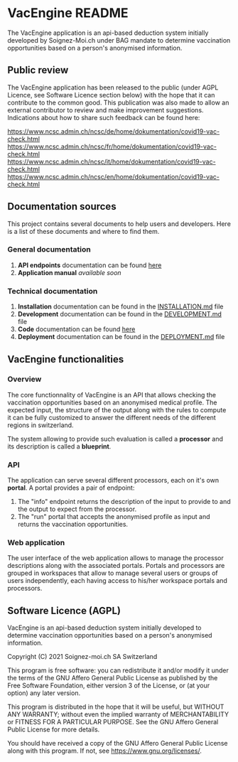 # VacEngine README

The VacEngine application is an api-based deduction system initially developed
by Soignez-Moi.ch under BAG mandate to determine vaccination opportunities based
on a person's anonymised information.

## Public review

The VacEngine application has been released to the public (under AGPL Licence,
see Software Licence section below) with the hope that it can contribute to the
common good. This publication was also made to allow an external contributor to
review and make improvement suggestions. Indications about how to share such
feedback can be found here:

https://www.ncsc.admin.ch/ncsc/de/home/dokumentation/covid19-vac-check.html
https://www.ncsc.admin.ch/ncsc/fr/home/dokumentation/covid19-vac-check.html
https://www.ncsc.admin.ch/ncsc/it/home/dokumentation/covid19-vac-check.html
https://www.ncsc.admin.ch/ncsc/en/home/dokumentation/covid19-vac-check.html

## Documentation sources

This project contains several documents to help users and developers. Here is a
list of these documents and where to find them.

### General documentation

1. **API endpoints** documentation can be found
   [here](https://vac-engine.github.com/api.html)
2. **Application manual** *available soon*

### Technical documentation

1. **Installation** documentation can be found in the
   [INSTALLATION.md](./INSTALLATION.md) file
2. **Development** documentation can be found in the
   [DEVELOPMENT.md](./DEVELOPMENT.md) file
3. **Code** documentation can be found
   [here](https://vac-engine.github.com/code.html)
4. **Deployment** documentation can be found in the
   [DEPLOYMENT.md](./DEPLOYMENT.md) file

## VacEngine functionalities

### Overview

The core functionnality of VacEngine is an API that allows checking the
vaccination opportunities based on an anonymised medical profile. The expected
input, the structure of the output along with the rules to compute it can be
fully customized to answer the different needs of the different regions in
switzerland.

The system allowing to provide such evaluation is called a **processor** and its
description is called a **blueprint**.

### API

The application can serve several different processors, each on it's own
**portal**. A portal provides a pair of endpoint:

1. The "info" endpoint returns the description of the input to provide to and
   the output to expect from the processor.
2. The "run" portal that accepts the anonymised profile as input and returns the
   vaccination opportunities.

### Web application

The user interface of the web application allows to manage the processor
descriptions along with the associated portals. Portals and processors are
grouped in workspaces that allow to manage several users or groups of users
independently, each having access to his/her workspace portals and processors.

## Software Licence (AGPL)

VacEngine is an api-based deduction system initially developed
to determine vaccination opportunities based on a person's
anonymised information.

Copyright (C) 2021 Soignez-moi.ch SA Switzerland

This program is free software: you can redistribute it and/or modify
it under the terms of the GNU Affero General Public License as published by
the Free Software Foundation, either version 3 of the License, or
(at your option) any later version.

This program is distributed in the hope that it will be useful,
but WITHOUT ANY WARRANTY; without even the implied warranty of
MERCHANTABILITY or FITNESS FOR A PARTICULAR PURPOSE.  See the
GNU Affero General Public License for more details.

You should have received a copy of the GNU Affero General Public License
along with this program.  If not, see <https://www.gnu.org/licenses/>.



